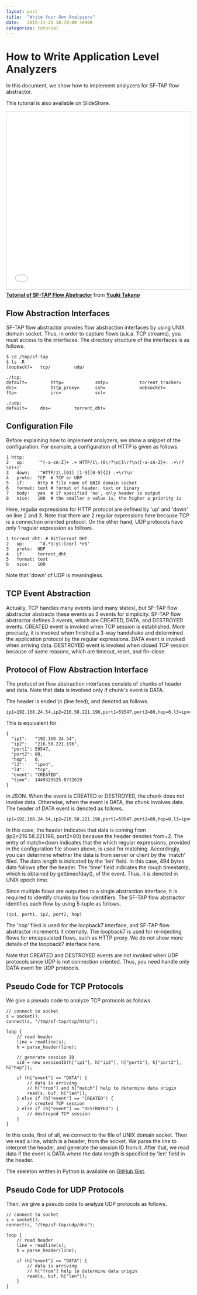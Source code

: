 ```yaml
---
layout: post
title:  "Write Your Own Analyzers"
date:   2015-11-21 18:39:00 +0900
categories: tutorial
---
```


# How to Write Application Level Analyzers

In this document, we show how to implement analyzers for SF-TAP flow abstractor.

This tutorial is also available on SlideShare.

<iframe src="//www.slideshare.net/slideshow/embed_code/key/jjAp6Xd5H3LNh" width="595" height="485" frameborder="0" marginwidth="0" marginheight="0" scrolling="no" style="border:1px solid #CCC; border-width:1px; margin-bottom:5px; max-width: 100%;" allowfullscreen> </iframe> <div style="margin-bottom:5px"> <strong> <a href="//www.slideshare.net/ytakano/tutorialf-of-sftap-flow-abstractor" title="Tutorial of SF-TAP Flow Abstractor" target="_blank">Tutorial of SF-TAP Flow Abstractor</a> </strong> from <strong><a href="//www.slideshare.net/ytakano" target="_blank">Yuuki Takano</a></strong> </div>

## Flow Abstraction Interfaces

SF-TAP flow abstractor provdes flow abstraction interfaces by using UNIX domain socket.
Thus, in order to capture flows (a.k.a. TCP streams),
you must access to the interfaces.
The directory structure of the interfaces is as follows.

    $ cd /tmp/sf-tap
    $ ls -R
    loopback7=   tcp/         udp/

    ./tcp:
    default=         http=            smtp=            torrent_tracker=
    dns=             http_proxy=      ssh=             websocket=
    ftp=             irc=             ssl=

    ./udp:
    default=     dns=         torrent_dht=

## Configuration File

Before explaining how to implement analyzers,
we show a snippet of the configuration.
For example, a configuration of HTTP is given as follows.

    1 http:
    2   up:     '^[-a-zA-Z]+ .+ HTTP/1\.(0\r?\n|1\r?\n([-a-zA-Z]+: .+\r?\n)+)'
    3   down:   '^HTTP/1\.[01] [1-9][0-9]{2} .+\r?\n'
    4   proto:  TCP  # TCP or UDP
    5   if:     http # file name of UNIX domain socket
    6   format: text # format of header. text or binary
    7   body:   yes  # if specified 'no', only header is output
    8   nice:   100  # the smaller a value is, the higher a priority is

Here, regular expressions for HTTP protocol are defined by 'up' and 'down' on
line 2 and 3.
Note that there are 2 regular expressions here because TCP is a connection oriented protocol.
On the other hand, UDP protocols have only 1 regular expression as follows.

    1 torrent_dht: # BitTorrent DHT
    2   up:     '^d.*1:y1:[eqr].*e$'
    3   proto:  UDP
    4   if:     torrent_dht
    5   format: text
    6   nice:   100

Note that 'down' of UDP is meaningless.

## TCP Event Abstraction

Actually, TCP handles many events (and many states),
but SF-TAP flow abstractor abstracts these events as 3 events for simplicity.
SF-TAP flow abstractor defines 3 events, which are
CREATED, DATA, and DESTROYED events.
CREATED event is invoked when TCP session is established.
More precisely, it is invoked when finished a 3-way handshake and
determined the application protocol by the regular expressions.
DATA event is invoked when arriving data.
DESTROYED event is invoked when closed TCP session because of
some reasons, which are timeout, reset, and fin-close.

## Protocol of Flow Abstraction Interface

The protocol on flow abstraction interfaces consists of chunks
of header and data.
Note that data is involved only if chunk's event is DATA.

The header is ended \n (line feed), and denoted as follows.

    ip1=192.168.24.54,ip2=216.58.221.196,port1=59547,port2=80,hop=0,l3=ipv4,l4=tcp,event=CREATED,time=1449325525.8732619\n

This is equivalent for

    {
      "ip1":   "192.168.24.54",
      "ip2":   "216.58.221.196",
      "port1": 59547,
      "port2": 80,
      "hop":   0,
      "l3":    "ipv4",
      "l4":    "tcp",
      "event": "CREATED",
      "time":  1449325525.8732619
    }

in JSON. When the event is CREATED or DESTROYED, the chunk does not involve data.
Otherwise, when the event is DATA, the chunk involves data.
The header of DATA event is denoted as follows.

    ip1=192.168.24.54,ip2=216.58.221.196,port1=59547,port2=80,hop=0,l3=ipv4,l4=tcp,event=DATA,from=2,match=down,len=494,time=1449325525.8356969\n

In this case, the header indicates that
data is coming from (ip2=216.58.221.196, port2=80) because
the header denotes from=2.
The entry of match=down indicates that the which regular expressions,
provided in the configuration file shown above, is used for matching.
Accordingly, you can determine whether the data is from server or client
by the 'match' filed.
The data length is indicated by the 'len' field.
In this case, 494 bytes data follows after the header.
The 'time' field indicates the rough timestamp,
which is obtained by gettimeofday(), of the event.
Thus, it is denoted in UNIX epoch time.

Since multiple flows are outputted to a single abstraction interface,
it is required to identify chunks by flow identifiers.
The SF-TAP flow abstractor identifies each flow by using 5-tuple as follows.

    (ip1, port1, ip2, port2, hop)

The 'hop' filed is used for the loopback7 interface,
and SF-TAP flow abstractor increments it internally.
The loopback7 is used for re-injecting flows for encapsulated flows,
such as HTTP proxy.
We do not show more details of the loopback7 interface here.

Note that CREATED and DESTROYED events are not invoked when UDP protocols
since UDP is not connection oriented.
Thus, you need handle only DATA event for UDP protocols.

## Pseudo Code for TCP Protocols

We give a pseudo code to analyze TCP protocols as follows.

    // connect to socket
    s = socket();
    connect(s, "/tmp/sf-tap/tcp/http");

    loop {
        // read header
        line = readline(s);
        h = parse_header(line);
    
        // generate session ID
        sid = new sessionID(h["ip1"], h["ip2"], h["port1"], h["port2"], h["hop"]);
    
        if (h["event"] == "DATA") {
            // data is arriving
            // h["from"] and h["match"] help to determine data origin
            read(s, buf, h["len"]);
        } else if (h["event"] == "CREATED") {
            // created TCP session
        } else if (h["event"] == "DESTROYED") {
            // destroyed TCP session
        }
    }

In this code, first of all, we connect to the file of UNIX domain socket.
Then we read a line, which is a header, from the socket.
We parse the line to interpret the header, and generate the session ID from it.
After that, we read data if the event is DATA where
the data length is specified by 'len' field in the header.

The skeleton written in Python is available on [GitHub Gist](https://gist.github.com/ytakano/87fcb3377df3c29c60c3 "GitHub Gist").

## Pseudo Code for UDP Protocols

Then, we give a pseudo code to analyze UDP protocols as follows.

    // connect to socket
    s = socket();
    connect(s, "/tmp/sf-tap/udp/dns");

    loop {
        // read header
        line = readline(s);
        h = parse_header(line);
    
        if (h["event"] == "DATA") {
            // data is arriving
            // h["from"] help to determine data origin
            read(s, buf, h["len"]);
        }
    }
